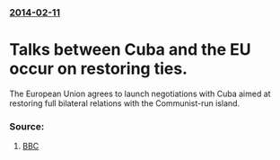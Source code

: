 ### [2014-02-11](/news/2014/02/11/index.md)

# Talks between Cuba and the EU occur on restoring ties. 

The European Union agrees to launch negotiations with Cuba aimed at restoring full bilateral relations with the Communist-run island.


### Source:

1. [BBC](http://www.bbc.co.uk/news/world-latin-america-26123441)
